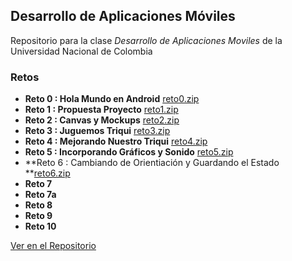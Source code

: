 ## Desarrollo de Aplicaciones Móviles

Repositorio para la clase _Desarrollo de Aplicaciones Moviles_ de la Universidad Nacional de Colombia

### Retos

- **Reto 0 : Hola Mundo en Android** [reto0.zip](Retos/Reto0.zip)
- **Reto 1 : Propuesta Proyecto** [reto1.zip](Retos/Reto1.zip)
- **Reto 2 : Canvas y Mockups** [reto2.zip](Retos/Reto2.zip)
- **Reto 3 : Juguemos Triqui** [reto3.zip](Retos/Reto3.zip)
- **Reto 4 : Mejorando Nuestro Triqui** [reto4.zip](Retos/Reto4.zip)
- **Reto 5 : Incorporando Gráficos y Sonido** [reto5.zip](Retos/Reto5.zip)
- **Reto 6 : Cambiando de Orientiación y Guardando el Estado **[reto6.zip](Retos/Reto6.zip)
- **Reto 7**
- **Reto 7a**
- **Reto 8**
- **Reto 9**
- **Reto 10**

[Ver en el Repositorio](https://github.com/Daviddager/movilesunal/tree/master/Retos)
